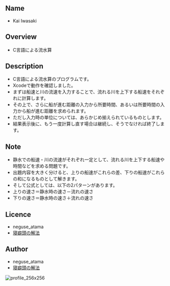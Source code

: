 ## Name
* Kai Iwasaki

## Overview
* C言語による流水算

## Description
* C言語による流水算のプログラムです。
* Xcodeで動作を確認しました。
* まずは船速と川の流速を入力することで、流れる川を上下する船速をそれぞれに計算します。
* その上で、さらに船が進む距離の入力から所要時間、あるいは所要時間の入力から船が進む距離を求められます。
* ただし入力時の単位については、あらかじめ揃えられているものとします。
* 結果表示後に、もう一度計算し直す場合は継続し、そうでなければ終了します。

## Note
* 静水での船速・川の流速がそれぞれ一定として、流れる川を上下する船速や時間などを求める問題です。
* 出題内容を大きく分けると、上りの船速がこれらの差、下りの船速がこれらの和になるものとして解きます。
* そして公式としては、以下の2パターンがあります。
* 上りの速さ＝静水時の速さ－流れの速さ
* 下りの速さ＝静水時の速さ＋流れの速さ

## Licence
* neguse_atama
* [寝癖頭の解法](https://neguse-atama.hatenablog.com)

## Author
* neguse_atama
* [寝癖頭の解法](https://neguse-atama.hatenablog.com)

![profile_256x256](https://user-images.githubusercontent.com/62793333/79065145-f3a2a180-7ce8-11ea-9b33-0973ec940251.png)
